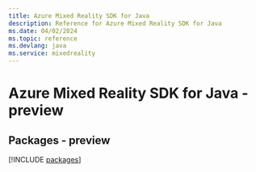 ```yaml
---
title: Azure Mixed Reality SDK for Java
description: Reference for Azure Mixed Reality SDK for Java
ms.date: 04/02/2024
ms.topic: reference
ms.devlang: java
ms.service: mixedreality
---
```

# Azure Mixed Reality SDK for Java - preview
## Packages - preview
[!INCLUDE [packages](mixed-reality-index.md)]